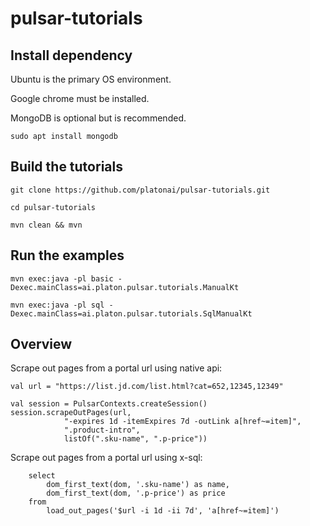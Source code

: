 # pulsar-tutorials

## Install dependency

Ubuntu is the primary OS environment. 

Google chrome must be installed.

MongoDB is optional but is recommended. 

    sudo apt install mongodb

## Build the tutorials

    git clone https://github.com/platonai/pulsar-tutorials.git
    
    cd pulsar-tutorials

    mvn clean && mvn

## Run the examples

    mvn exec:java -pl basic -Dexec.mainClass=ai.platon.pulsar.tutorials.ManualKt

    mvn exec:java -pl sql -Dexec.mainClass=ai.platon.pulsar.tutorials.SqlManualKt

## Overview

Scrape out pages from a portal url using native api:

    val url = "https://list.jd.com/list.html?cat=652,12345,12349"

    val session = PulsarContexts.createSession()
    session.scrapeOutPages(url,
                "-expires 1d -itemExpires 7d -outLink a[href~=item]",
                ".product-intro",
                listOf(".sku-name", ".p-price"))

Scrape out pages from a portal url using x-sql:

        select
            dom_first_text(dom, '.sku-name') as name,
            dom_first_text(dom, '.p-price') as price
        from
            load_out_pages('$url -i 1d -ii 7d', 'a[href~=item]')
